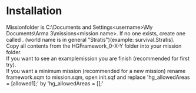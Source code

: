 # Installation
Missionfolder is C:\Documents and Settings\<username>\My Documents\Arma 3\missions\<mission name>.<world Name>
If no one exists, create one called <mission name>.<world Name> (world name is in general "Stratis")(example: survival.Stratis).    
Copy all contents from the HGFramework_0-X-Y folder into your mission folder.  
If you want to see an examplemission you are finish (recommended for first try).  
If you want a minimum mission (recommended for a new mission) rename framework.sqm to mission.sqm, open init.sqf and replace 'hg_allowedAreas = [allowed1];' by 'hg_allowedAreas = [];'  